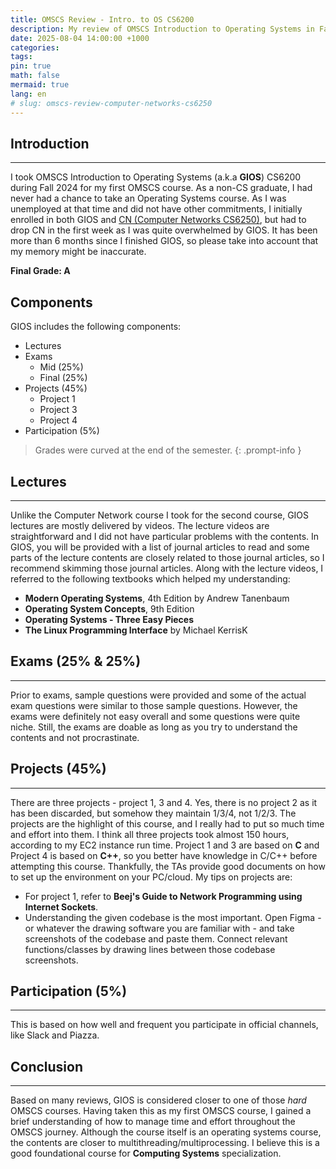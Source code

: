 ```yaml
---
title: OMSCS Review - Intro. to OS CS6200
description: My review of OMSCS Introduction to Operating Systems in Fall 2024
date: 2025-08-04 14:00:00 +1000
categories:
tags:
pin: true
math: false
mermaid: true
lang: en
# slug: omscs-review-computer-networks-cs6250
---
```


## Introduction

---

I took OMSCS Introduction to Operating Systems (a.k.a **GIOS**) CS6200 during Fall 2024 for my first OMSCS course. As a non-CS graduate, I had never had a chance to take an Operating Systems course. As I was unemployed at that time and did not have other commitments, I initially enrolled in both GIOS and [CN (Computer Networks CS6250)](https://siwoo-blog.pages.dev/posts/omscs-review-computer-networks-cs6250/), but had to drop CN in the first week as I was quite overwhelmed by GIOS. It has been more than 6 months since I finished GIOS, so please take into account that my memory might be inaccurate.

**Final Grade: A**

## Components

GIOS includes the following components:

- Lectures
- Exams
  - Mid (25%)
  - Final (25%)
- Projects (45%)
  - Project 1
  - Project 3
  - Project 4
- Participation (5%)

>Grades were curved at the end of the semester.
{: .prompt-info }

## Lectures

---

Unlike the Computer Network course I took for the second course, GIOS lectures are mostly delivered by videos. The lecture videos are straightforward and I did not have particular problems with the contents. In GIOS, you will be provided with a list of journal articles to read and some parts of the lecture contents are closely related to those journal articles, so I recommend skimming those journal articles. Along with the lecture videos, I referred to the following textbooks which helped my understanding:
  - **Modern Operating Systems**, 4th Edition by Andrew Tanenbaum
  - **Operating System Concepts**, 9th Edition
  - **Operating Systems - Three Easy Pieces**
  - **The Linux Programming Interface** by Michael KerrisK

## Exams (25% & 25%)

---

Prior to exams, sample questions were provided and some of the actual exam questions were similar to those sample questions. However, the exams were definitely not easy overall and some questions were quite niche. Still, the exams are doable as long as you try to understand the contents and not procrastinate.

## Projects (45%)

---

There are three projects - project 1, 3 and 4. Yes, there is no project 2 as it has been discarded, but somehow they maintain 1/3/4, not 1/2/3. The projects are the highlight of this course, and I really had to put so much time and effort into them. I think all three projects took almost 150 hours, according to my EC2 instance run time. Project 1 and 3 are based on **C** and Project 4 is based on **C++**, so you better have knowledge in C/C++ before attempting this course. Thankfully, the TAs provide good documents on how to set up the environment on your PC/cloud. My tips on projects are:
  - For project 1, refer to **Beej's Guide to Network Programming using Internet Sockets**.
  - Understanding the given codebase is the most important. Open Figma - or whatever the drawing software you are familiar with - and take screenshots of the codebase and paste them. Connect relevant functions/classes by drawing lines between those codebase screenshots.


## Participation (5%)

---

This is based on how well and frequent you participate in official channels, like Slack and Piazza.

## Conclusion

---

Based on many reviews, GIOS is considered closer to one of those *hard* OMSCS courses. Having taken this as my first OMSCS course, I gained a brief understanding of how to manage time and effort throughout the OMSCS journey. Although the course itself is an operating systems course, the contents are closer to multithreading/multiprocessing. I believe this is a good foundational course for **Computing Systems** specialization.  
